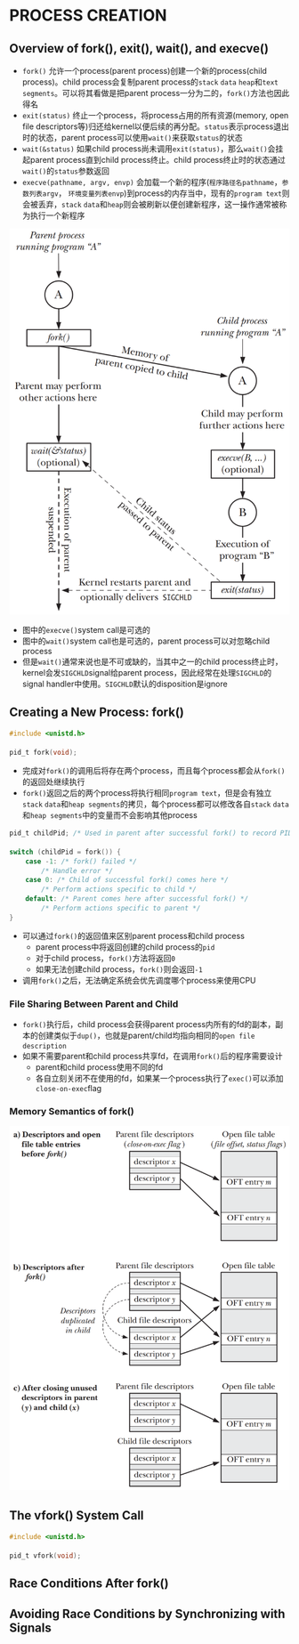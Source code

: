 # PROCESS CREATION

## Overview of fork(), exit(), wait(), and execve()
- `fork()` 允许一个process(parent process)创建一个新的process(child process)。child process会复制parent process的`stack` `data` `heap`和`text segments`。可以将其看做是把parent process一分为二的，`fork()`方法也因此得名
- `exit(status)` 终止一个process，将process占用的所有资源(memory, open file descriptors等)归还给kernel以便后续的再分配。`status`表示process退出时的状态，parent process可以使用`wait()`来获取`status`的状态
- `wait(&status)` 如果child process尚未调用`exit(status)`，那么`wait()`会挂起parent process直到child process终止。child process终止时的状态通过`wait()`的`status`参数返回
- `execve(pathname, argv, envp)` 会加载一个新的程序(`程序路径名pathname`，`参数列表argv`， `环境变量列表envp`)到process的内存当中，现有的`program text`则会被丢弃，`stack` `data`和`heap`则会被刷新以便创建新程序，这一操作通常被称为执行一个新程序

![24-1.png](./img/24-1.png)
- 图中的`execve()`system call是可选的
- 图中的`wait()`system call也是可选的，parent process可以对忽略child process
- 但是`wait()`通常来说也是不可或缺的，当其中之一的child process终止时，kernel会发`SIGCHLD`signal给parent process，因此经常在处理`SIGCHLD`的signal handler中使用。`SIGCHLD`默认的disposition是ignore

## Creating a New Process: fork()
```c
#include <unistd.h>

pid_t fork(void);
```
- 完成对`fork()`的调用后将存在两个process，而且每个process都会从`fork()`的返回处继续执行
- `fork()`返回之后的两个process将执行相同`program text`，但是会有独立`stack` `data`和`heap segments`的拷贝，每个process都可以修改各自`stack` `data`和`heap segments`中的变量而不会影响其他process

```c
pid_t childPid; /* Used in parent after successful fork() to record PID of child */

switch (childPid = fork()) {
    case -1: /* fork() failed */
        /* Handle error */
    case 0: /* Child of successful fork() comes here */
        /* Perform actions specific to child */
    default: /* Parent comes here after successful fork() */
        /* Perform actions specific to parent */
}
```
- 可以通过`fork()`的返回值来区别parent process和child process
    - parent process中将返回创建的child process的`pid`
    - 对于child process，`fork()`方法将返回`0`
    - 如果无法创建child process，`fork()`则会返回`-1`
- 调用`fork()`之后，无法确定系统会优先调度哪个process来使用CPU

### File Sharing Between Parent and Child
- `fork()`执行后，child process会获得parent process内所有的fd的副本，副本的创建类似于`dup()`，也就是parent/child均指向相同的`open file description`
- 如果不需要parent和child process共享fd，在调用`fork()`后的程序需要设计
    - parent和child process使用不同的fd
    - 各自立刻关闭不在使用的fd，如果某一个process执行了`exec()`可以添加`close-on-exec`flag

### Memory Semantics of fork()
![24-2.png](./img/24-2.png)

## The vfork() System Call
```c
#include <unistd.h>

pid_t vfork(void);
```

## Race Conditions After fork()

## Avoiding Race Conditions by Synchronizing with Signals